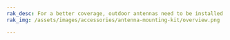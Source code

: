 ```yaml
---
rak_desc: For a better coverage, outdoor antennas need to be installed in an elevated area with good visibility. With that, RAK presents four different antenna mounting options that help you to easily mount your antenna in almost every scenario.
rak_img: /assets/images/accessories/antenna-mounting-kit/overview.png

---
```


<rk-redirect to="/Product-Categories/Accessories/Antenna-Mounting-Kit/Overview/" />